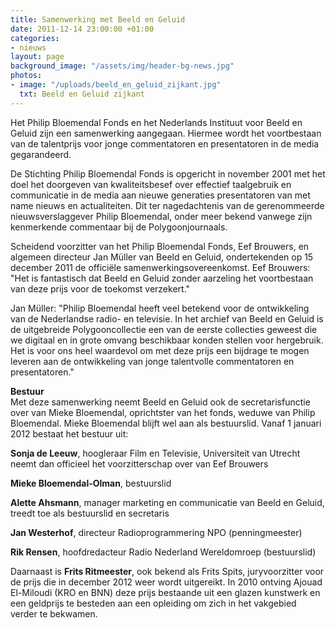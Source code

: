 ```yaml
---
title: Samenwerking met Beeld en Geluid
date: 2011-12-14 23:00:00 +01:00
categories:
- nieuws
layout: page
background_image: "/assets/img/header-bg-news.jpg"
photos:
- image: "/uploads/beeld_en_geluid_zijkant.jpg"
  txt: Beeld en Geluid zijkant
---
```


Het Philip Bloemendal Fonds en het Nederlands Instituut voor Beeld en Geluid zijn een samenwerking aangegaan. Hiermee wordt het voortbestaan van de talentprijs voor jonge commentatoren en presentatoren in de media gegarandeerd.

De Stichting Philip Bloemendal Fonds is opgericht in november 2001 met het doel het doorgeven van kwaliteitsbesef over effectief taalgebruik en communicatie in de media aan nieuwe generaties presentatoren van met name nieuws en actualiteiten. Dit ter nagedachtenis van de gerenommeerde nieuwsverslaggever Philip Bloemendal, onder meer bekend vanwege zijn kenmerkende commentaar bij de Polygoonjournaals.

Scheidend voorzitter van het Philip Bloemendal Fonds, Eef Brouwers, en algemeen directeur Jan Müller van Beeld en Geluid, ondertekenden op 15 december 2011 de officiële samenwerkingsovereenkomst. Eef Brouwers: "Het is fantastisch dat Beeld en Geluid zonder aarzeling het voortbestaan van deze prijs voor de toekomst verzekert."

Jan Müller: "Philip Bloemendal heeft veel betekend voor de ontwikkeling van de Nederlandse radio- en televisie. In het archief van Beeld en Geluid is de uitgebreide Polygooncollectie een van de eerste collecties geweest die we digitaal en in grote omvang beschikbaar konden stellen voor hergebruik. Het is voor ons heel waardevol om met deze prijs een bijdrage te mogen leveren aan de ontwikkeling van jonge talentvolle commentatoren en presentatoren."

**Bestuur**  
Met deze samenwerking neemt Beeld en Geluid ook de secretarisfunctie over van Mieke Bloemendal, oprichtster van het fonds, weduwe van Philip Bloemendal. Mieke Bloemendal blijft wel aan als bestuurslid. Vanaf 1 januari 2012 bestaat het bestuur uit:

**Sonja de Leeuw**, hoogleraar Film en Televisie, Universiteit van Utrecht neemt dan officieel het voorzitterschap over van Eef Brouwers

**Mieke Bloemendal-Olman**, bestuurslid

**Alette Ahsmann**, manager marketing en communicatie van Beeld en Geluid, treedt toe als bestuurslid en secretaris

**Jan Westerhof**, directeur Radioprogrammering NPO (penningmeester)

**Rik Rensen**, hoofdredacteur Radio Nederland Wereldomroep (bestuurslid)

Daarnaast is **Frits Ritmeester**, ook bekend als Frits Spits, juryvoorzitter voor de prijs die in december 2012 weer wordt uitgereikt. In 2010 ontving Ajouad El-Miloudi (KRO en BNN) deze prijs bestaande uit een glazen kunstwerk en een geldprijs te besteden aan een opleiding om zich in het vakgebied verder te bekwamen.

